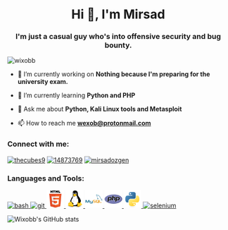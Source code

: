 <h1 align="center">Hi 👋, I'm Mirsad</h1>
<h3 align="center">I'm just a casual guy who's into offensive security and bug bounty.</h3>

<p align="left"> <img src="https://komarev.com/ghpvc/?username=wixobb&label=Profile%20views&color=0e75b6&style=flat" alt="wixobb" /> </p>

- 🔭 I’m currently working on **Nothing because I'm preparing for the university exam.**

- 🌱 I’m currently learning **Python and PHP**

- 💬 Ask me about **Python, Kali Linux tools and Metasploit**

- 📫 How to reach me **wexob@protonmail.com**

<h3 align="left">Connect with me:</h3>
<p align="left">
<a href="https://twitter.com/thecubes9" target="blank"><img align="center" src="https://raw.githubusercontent.com/rahuldkjain/github-profile-readme-generator/master/src/images/icons/Social/twitter.svg" alt="thecubes9" height="30" width="40" /></a>
<a href="https://stackoverflow.com/users/14873769" target="blank"><img align="center" src="https://raw.githubusercontent.com/rahuldkjain/github-profile-readme-generator/master/src/images/icons/Social/stack-overflow.svg" alt="14873769" height="30" width="40" /></a>
<a href="https://instagram.com/mirsadozgen" target="blank"><img align="center" src="https://raw.githubusercontent.com/rahuldkjain/github-profile-readme-generator/master/src/images/icons/Social/instagram.svg" alt="mirsadozgen" height="30" width="40" /></a>
</p>

<h3 align="left">Languages and Tools:</h3>
<p align="left"> <a href="https://www.gnu.org/software/bash/" target="_blank" rel="noreferrer"> <img src="https://www.vectorlogo.zone/logos/gnu_bash/gnu_bash-icon.svg" alt="bash" width="40" height="40"/> </a> <a href="https://git-scm.com/" target="_blank" rel="noreferrer"> <img src="https://www.vectorlogo.zone/logos/git-scm/git-scm-icon.svg" alt="git" width="40" height="40"/> </a> <a href="https://www.w3.org/html/" target="_blank" rel="noreferrer"> <img src="https://raw.githubusercontent.com/devicons/devicon/master/icons/html5/html5-original-wordmark.svg" alt="html5" width="40" height="40"/> </a> <a href="https://www.linux.org/" target="_blank" rel="noreferrer"> <img src="https://raw.githubusercontent.com/devicons/devicon/master/icons/linux/linux-original.svg" alt="linux" width="40" height="40"/> </a> <a href="https://www.mysql.com/" target="_blank" rel="noreferrer"> <img src="https://raw.githubusercontent.com/devicons/devicon/master/icons/mysql/mysql-original-wordmark.svg" alt="mysql" width="40" height="40"/> </a> <a href="https://www.php.net" target="_blank" rel="noreferrer"> <img src="https://raw.githubusercontent.com/devicons/devicon/master/icons/php/php-original.svg" alt="php" width="40" height="40"/> </a> <a href="https://www.python.org" target="_blank" rel="noreferrer"> <img src="https://raw.githubusercontent.com/devicons/devicon/master/icons/python/python-original.svg" alt="python" width="40" height="40"/> </a> <a href="https://www.selenium.dev" target="_blank" rel="noreferrer"> <img src="https://raw.githubusercontent.com/detain/svg-logos/780f25886640cef088af994181646db2f6b1a3f8/svg/selenium-logo.svg" alt="selenium" width="40" height="40"/> </a> </p>



![Wixobb's GitHub stats](https://github-readme-stats.vercel.app/api?username=wixobb&show_icons=true&theme=radical)
